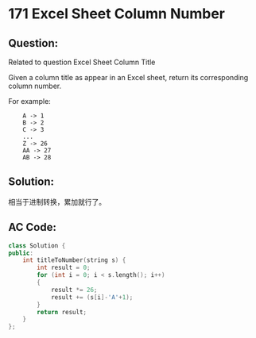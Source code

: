 # 171 Excel Sheet Column Number

## Question:

Related to question Excel Sheet Column Title

Given a column title as appear in an Excel sheet, return its corresponding column number.

For example:
```
    A -> 1
    B -> 2
    C -> 3
    ...
    Z -> 26
    AA -> 27
    AB -> 28
```

## Solution:

相当于进制转换，累加就行了。

## AC Code:

``` c++
class Solution {
public:
    int titleToNumber(string s) {
	    int result = 0;
	    for (int i = 0; i < s.length(); i++) 
	    {
		    result *= 26;
	    	result += (s[i]-'A'+1);
	    }
	    return result;
    }
};
```
